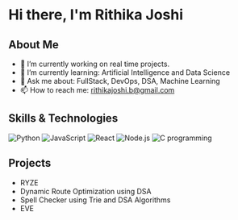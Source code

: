 # Hi there, I'm Rithika Joshi 

## About Me
- 🔭 I’m currently working on real time projects.
- 🌱 I’m currently learning: Artificial Intelligence and Data Science    
- 💬 Ask me about: FullStack, DevOps, DSA, Machine Learning
- 📫 How to reach me: rithikajoshi.b@gmail.com

## Skills & Technologies
![Python](https://img.shields.io/badge/-Python-3776AB?style=flat&logo=python&logoColor=white)
![JavaScript](https://img.shields.io/badge/-JavaScript-F7DF1E?style=flat&logo=javascript&logoColor=black)
![React](https://img.shields.io/badge/-React-61DAFB?style=flat&logo=react&logoColor=black)
![Node.js](https://img.shields.io/badge/-Node.js-339933?style=flat&logo=node.js&logoColor=white)
![C programming](https://img.shields.io/badge/-C-A8B9CC?style=flat&logo=c&logoColor=white)

## Projects
- RYZE
-  Dynamic Route Optimization using DSA
-  Spell Checker using Trie and DSA Algorithms
-  EVE
  

